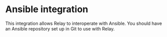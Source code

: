 # Ansible integration

This integration allows Relay to interoperate with Ansible. You should have an Ansible repository set up in Git to use with Relay.
